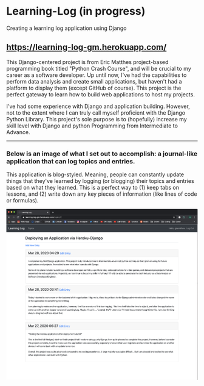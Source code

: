 # Learning-Log (in progress)
Creating a learning log application using Django

https://learning-log-gm.herokuapp.com/
-----------------------------------------------------------------------------------------------------------------------

This Django-centered project is from Eric Matthes project-based programming book titled "Python Crash Course", and will be crucial to my career as a software developer. Up until now, I've had the capabilities to perform data analysis and create small applications, but haven't had a platform to display them (except GitHub of course). This project is the perfect gateway to learn how to build web applications to host my projects.

I've had some experience with Django and application building. However, not to the extent where I can truly call myself proficient with the Django Python Library. This project's sole purpose is to (hopefully) increase my skill level with Django and python Programming from Intermediate to Advance.

-----------------------------------------------------------------------------------------------------------------------
### Below is an image of what I set out to accomplish: a journal-like application that can log topics and entries.

This application is blog-styled. Meaning, people can constantly update things that they've learned by logging (or blogging) their topics and entries based on what they learned. This is a perfect way to (1) keep tabs on lessons, and (2) write down any key pieces of information (like lines of code or formulas).

![](images/image1.png)
